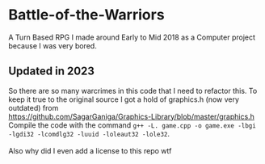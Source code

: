 # Battle-of-the-Warriors
A Turn Based RPG I made around Early to Mid 2018 as a Computer project because I was very bored.

## Updated in 2023
So there are so many warcrimes in this code that I need to refactor this. To keep it true to the original source I got a hold of
graphics.h (now very outdated) from <br> https://github.com/SagarGaniga/Graphics-Library/blob/master/graphics.h <br>
Compile the code with the command `g++ -L. game.cpp -o game.exe -lbgi -lgdi32 -lcomdlg32 -luuid -loleaut32 -lole32`.<br>
<br>
Also why did I even add a license to this repo wtf